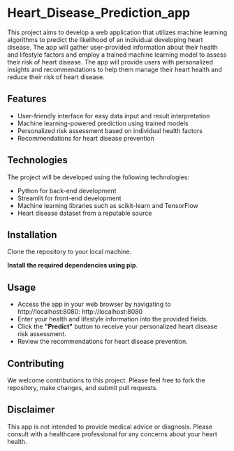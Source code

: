 # Heart_Disease_Prediction_app
This project aims to develop a web application that utilizes machine learning algorithms to predict the likelihood of an individual developing heart disease. The app will gather user-provided information about their health and lifestyle factors and employ a trained machine learning model to assess their risk of heart disease. The app will provide users with personalized insights and recommendations to help them manage their heart health and reduce their risk of heart disease.

## Features
- User-friendly interface for easy data input and result interpretation
- Machine learning-powered prediction using trained models
- Personalized risk assessment based on individual health factors
- Recommendations for heart disease prevention

## Technologies
The project will be developed using the following technologies:

- Python for back-end development
- Streamlit for front-end development
- Machine learning libraries such as scikit-learn and TensorFlow
- Heart disease dataset from a reputable source

## Installation
 Clone the repository to your local machine.
 
**Install the required dependencies using pip**.

## Usage
- Access the app in your web browser by navigating to http://localhost:8080: http://localhost:8080
- Enter your health and lifestyle information into the provided fields.
- Click the **"Predict"** button to receive your personalized heart disease risk assessment.
- Review the recommendations for heart disease prevention.
  
## Contributing
We welcome contributions to this project. Please feel free to fork the repository, make changes, and submit pull requests.


## Disclaimer
This app is not intended to provide medical advice or diagnosis. Please consult with a healthcare professional for any concerns about your heart health.
